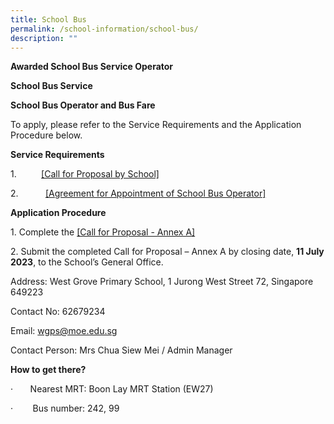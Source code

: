 ```yaml
---
title: School Bus
permalink: /school-information/school-bus/
description: ""
---
```

**Awarded School Bus Service Operator**

**School Bus Service**

**School Bus Operator and Bus Fare**

To apply, please refer to the Service Requirements and the Application Procedure below.

**Service Requirements**

1.          [[Call for Proposal by School]](/files/call%20for%20proposals%20by%20school.pdf)

2.           [[Agreement for Appointment of School Bus Operator]](/files/agreement%20for%20appointment%20of%20school%20bus%20operator.pdf)

**Application Procedure**

1\. Complete the [[Call for Proposal - Annex A]](/files/call%20for%20proposal%20-%20annex%20a.pdf)

2\. Submit the completed Call for Proposal – Annex A by closing date, **11 July 2023**, to the School’s General Office.

Address: West Grove Primary School, 1 Jurong West Street 72, Singapore 649223

Contact No: 62679234

Email: [wgps@moe.edu.sg](mailto:wgps@moe.edu.sg)

Contact Person: Mrs Chua Siew Mei / Admin Manager

**How to get there?**

·       Nearest MRT: Boon Lay MRT Station (EW27)

·        Bus number: 242, 99